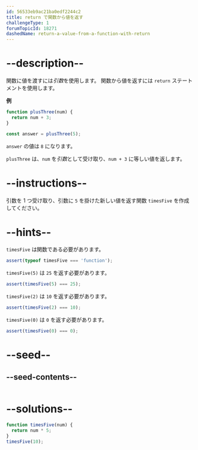 ```yaml
---
id: 56533eb9ac21ba0edf2244c2
title: return で関数から値を返す
challengeType: 1
forumTopicId: 18271
dashedName: return-a-value-from-a-function-with-return
---
```


# --description--

関数に値を渡すには<dfn>引数</dfn>を使用します。 関数から値を返すには `return` ステートメントを使用します。

**例**

```js
function plusThree(num) {
  return num + 3;
}

const answer = plusThree(5);
```

`answer` の値は `8` になります。

`plusThree` は、`num` を<dfn>引数</dfn>として受け取り、`num + 3` に等しい値を返します。

# --instructions--

引数を 1 つ受け取り、引数に `5` を掛けた新しい値を返す関数 `timesFive` を作成してください。

# --hints--

`timesFive` は関数である必要があります。

```js
assert(typeof timesFive === 'function');
```

`timesFive(5)` は `25` を返す必要があります。

```js
assert(timesFive(5) === 25);
```

`timesFive(2)` は `10` を返す必要があります。

```js
assert(timesFive(2) === 10);
```

`timesFive(0)` は `0` を返す必要があります。

```js
assert(timesFive(0) === 0);
```

# --seed--

## --seed-contents--

```js

```

# --solutions--

```js
function timesFive(num) {
  return num * 5;
}
timesFive(10);
```
